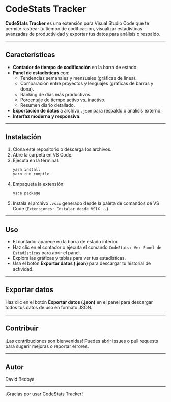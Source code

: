 # CodeStats Tracker

**CodeStats Tracker** es una extensión para Visual Studio Code que te permite rastrear tu tiempo de codificación, visualizar estadísticas avanzadas de productividad y exportar tus datos para análisis o respaldo.

---

## Características

- **Contador de tiempo de codificación** en la barra de estado.
- **Panel de estadísticas** con:
  - Tendencias semanales y mensuales (gráficas de línea).
  - Comparación entre proyectos y lenguajes (gráficas de barras y dona).
  - Ranking de días más productivos.
  - Porcentaje de tiempo activo vs. inactivo.
  - Resumen diario detallado.
- **Exportación de datos** a archivo `.json` para respaldo o análisis externo.
- **Interfaz moderna y responsiva**.

---

## Instalación

1. Clona este repositorio o descarga los archivos.
2. Abre la carpeta en VS Code.
3. Ejecuta en la terminal:
   ```sh
   yarn install
   yarn run compile
   ```
4. Empaqueta la extensión:
   ```sh
   vsce package
   ```
5. Instala el archivo `.vsix` generado desde la paleta de comandos de VS Code (`Extensiones: Instalar desde VSIX...`).

---

## Uso

- El contador aparece en la barra de estado inferior.
- Haz clic en el contador o ejecuta el comando `CodeStats: Ver Panel de Estadísticas` para abrir el panel.
- Explora las gráficas y tablas para ver tus estadísticas.
- Usa el botón **Exportar datos (.json)** para descargar tu historial de actividad.

---

## Exportar datos

Haz clic en el botón **Exportar datos (.json)** en el panel para descargar todos tus datos de uso en formato JSON.

---

## Contribuir

¡Las contribuciones son bienvenidas! Puedes abrir issues o pull requests para sugerir mejoras o reportar errores.

---

## Autor

David Bedoya

---

¡Gracias por usar CodeStats Tracker!